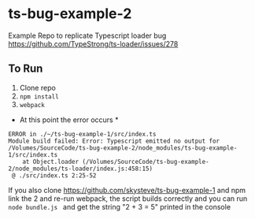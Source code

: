 # ts-bug-example-2
Example Repo to replicate Typescript loader bug https://github.com/TypeStrong/ts-loader/issues/278

## To Run

1. Clone repo
2. ```npm install ```
3. ```webpack```

* At this point the error occurs *

```
ERROR in ./~/ts-bug-example-1/src/index.ts
Module build failed: Error: Typescript emitted no output for /Volumes/SourceCode/ts-bug-example-2/node_modules/ts-bug-example-1/src/index.ts
    at Object.loader (/Volumes/SourceCode/ts-bug-example-2/node_modules/ts-loader/index.js:458:15)
 @ ./src/index.ts 2:25-52
```

If you also clone https://github.com/skysteve/ts-bug-example-1 and npm link the 2 and re-run webpack, the script builds correctly and you can run ```node bundle.js ``` and get the string "2 + 3 = 5" printed in the console

